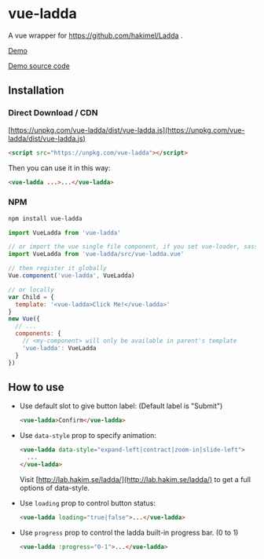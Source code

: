 # vue-ladda

A vue wrapper for https://github.com/hakimel/Ladda .

[Demo](http://blog.alanslab.space/vue-ladda/)

[Demo source code](examples/index.html)

## Installation

### Direct Download / CDN

[https://unpkg.com/vue-ladda/dist/vue-ladda.js](https://unpkg.com/vue-ladda/dist/vue-ladda.js)

```html
<script src="https://unpkg.com/vue-ladda"></script>
```

Then you can use it in this way:

```html
<vue-ladda ...>...</vue-ladda>
```

### NPM

```bash
npm install vue-ladda
```

```javascript
import VueLadda from 'vue-ladda'

// or import the vue single file component, if you set vue-loader, sass-loader and babel properly.
import VueLadda from 'vue-ladda/src/vue-ladda.vue'

// then register it globally
Vue.component('vue-ladda', VueLadda)

// or locally
var Child = {
  template: '<vue-ladda>Click Me!</vue-ladda>'
}
new Vue({
  // ...
  components: {
    // <my-component> will only be available in parent's template
    'vue-ladda': VueLadda
  }
})
```

## How to use

- Use default slot to give button label: (Default label is "Submit")

    ```html
    <vue-ladda>Confirm</vue-ladda>
    ```

- Use `data-style` prop to specify animation:

    ```html
    <vue-ladda data-style="expand-left|contract|zoom-in|slide-left">
      ...
    </vue-ladda>
    ```

    Visit [http://lab.hakim.se/ladda/](http://lab.hakim.se/ladda/) to get a full options of data-style.

- Use `loading` prop to control button status:

    ```html
    <vue-ladda loading="true|false">...</vue-ladda>
    ```

- Use `progress` prop to control the ladda built-in progress bar. (0 to 1)

    ```html
    <vue-ladda :progress="0-1">...</vue-ladda>
    ```
